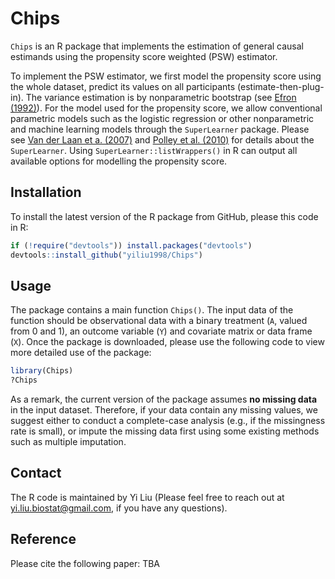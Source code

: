 # Chips
`Chips` is an R package that implements the estimation of general causal estimands using the propensity score weighted (PSW) estimator. 

To implement the PSW estimator, we first model the propensity score using the whole dataset, predict its values on all participants (estimate-then-plug-in). The variance estimation is by nonparametric bootstrap (see [Efron (1992)](https://link.springer.com/chapter/10.1007/978-1-4612-4380-9_41)). For the model used for the propensity score, we allow conventional parametric models such as the logistic regression or other nonparametric and machine learning models through the `SuperLearner` package. Please see [Van der Laan et a. (2007)](https://www.degruyter.com/document/doi/10.2202/1544-6115.1309/html) and [Polley et al. (2010)](https://biostats.bepress.com/ucbbiostat/paper266/?TB_iframe=true&width=370.8&height=658) for details about the `SuperLearner`. Using `SuperLearner::listWrappers()` in R can output all available options for modelling the propensity score. 

## Installation
To install the latest version of the R package from GitHub, please this code in R:

```r
if (!require("devtools")) install.packages("devtools")
devtools::install_github("yiliu1998/Chips")
```

## Usage
The package contains a main function `Chips()`. The input data of the function should be observational data with a binary treatment (`A`, valued from 0 and 1), an outcome variable (`Y`) and covariate matrix or data frame (`X`). Once the package is downloaded, please use the following code to view more detailed use of the package:

```r
library(Chips)
?Chips
```
As a remark, the current version of the package assumes **no missing data** in the input dataset. Therefore, if your data contain any missing values, we suggest either to conduct a complete-case analysis (e.g., if the missingness rate is small), or impute the missing data first using some existing methods such as multiple imputation. 

## Contact
The R code is maintained by Yi Liu (Please feel free to reach out at yi.liu.biostat@gmail.com, if you have any questions).

## Reference
Please cite the following paper:
TBA
